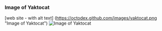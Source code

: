 ### Image of Yaktocat
[web site - with alt text]
(https://octodex.github.com/images/yaktocat.png "Image of Yaktocat")
![Image of Yaktocat](https://octodex.github.com/images/yaktocat.png)
